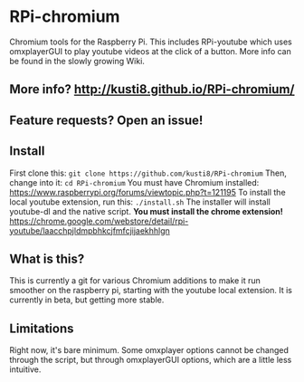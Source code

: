 # RPi-chromium 
Chromium tools for the Raspberry Pi. This includes RPi-youtube which uses omxplayerGUI to play youtube videos at the click of a button. More info can be found in the slowly growing Wiki.

## More info? http://kusti8.github.io/RPi-chromium/

## Feature requests? Open an issue! 

## Install
First clone this: `git clone https://github.com/kusti8/RPi-chromium`
Then, change into it: `cd RPi-chromium`
You must have Chromium installed: https://www.raspberrypi.org/forums/viewtopic.php?t=121195
To install the local youtube extension, run this:
`./install.sh`
The installer will install youtube-dl and the native script. **You must install the chrome extension!** https://chrome.google.com/webstore/detail/rpi-youtube/laacchpjldmpbhkcjfmfcjijaekhhlgn

## What is this?
This is currently a git for various Chromium additions to make it run smoother on the raspberry pi, starting with the youtube local extension. It is currently in beta, but getting more stable.

## Limitations
Right now, it's bare minimum. Some omxplayer options cannot be changed through the script, but through omxplayerGUI options, which are a little less intuitive. 
